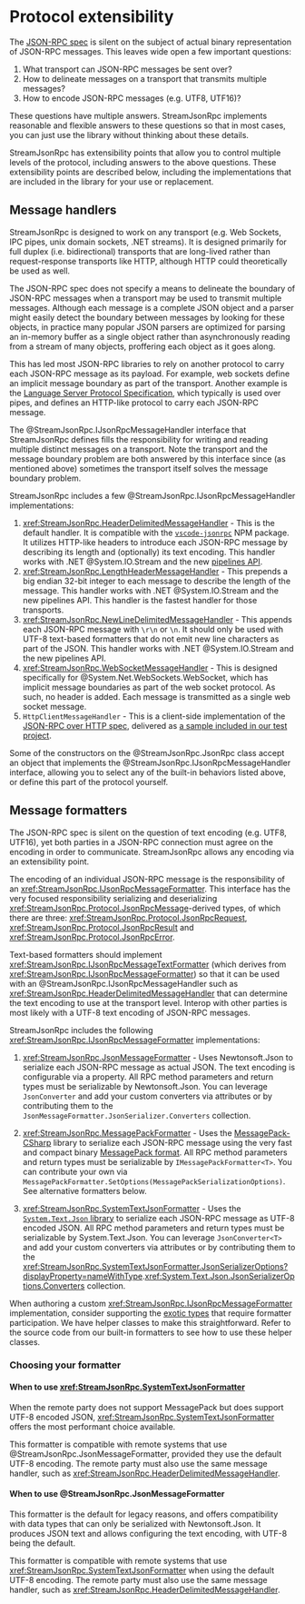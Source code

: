 # Protocol extensibility

The [JSON-RPC spec][spec] is silent on the subject of actual binary representation of JSON-RPC messages.
This leaves wide open a few important questions:

1. What transport can JSON-RPC messages be sent over?
1. How to delineate messages on a transport that transmits multiple messages?
1. How to encode JSON-RPC messages (e.g. UTF8, UTF16)?

These questions have multiple answers.
StreamJsonRpc implements reasonable and flexible answers to these questions so that in most cases,
you can just use the library without thinking about these details.

StreamJsonRpc has extensibility points that allow you to control multiple levels of the protocol,
including answers to the above questions.
These extensibility points are described below, including the implementations that are included in
the library for your use or replacement.

## Message handlers

StreamJsonRpc is designed to work on any transport (e.g. Web Sockets, IPC pipes,
unix domain sockets, .NET streams). It is designed primarily for full duplex (i.e. bidirectional)
transports that are long-lived rather than request-response transports like HTTP, although HTTP
could theoretically be used as well.

The JSON-RPC spec does not specify a means to delineate the boundary of JSON-RPC messages when a transport may
be used to transmit multiple messages. Although each message is a complete JSON object and a parser might easily
detect the boundary between messages by looking for these objects, in practice many popular JSON parsers are
optimized for parsing an in-memory buffer as a single object rather than asynchronously reading from a stream
of many objects, proffering each object as it goes along.

This has led most JSON-RPC libraries to rely on another protocol to carry each JSON-RPC message as its payload.
For example, web sockets define an implicit message boundary as part of the transport. Another example is the
[Language Server Protocol Specification](https://microsoft.github.io/language-server-protocol/specification),
which typically is used over pipes, and defines an HTTP-like protocol to carry each JSON-RPC message.

The @StreamJsonRpc.IJsonRpcMessageHandler interface that StreamJsonRpc defines fills the responsibility for writing and reading
multiple distinct messages on a transport. Note the transport and the message boundary problem are both answered by
this interface since (as mentioned above) sometimes the transport itself solves the message boundary problem.

StreamJsonRpc includes a few @StreamJsonRpc.IJsonRpcMessageHandler implementations:

1. <xref:StreamJsonRpc.HeaderDelimitedMessageHandler> - This is the default handler. It is compatible with the
   [`vscode-jsonrpc`](https://www.npmjs.com/package/vscode-jsonrpc) NPM package. It utilizes HTTP-like headers to
   introduce each JSON-RPC message by describing its length and (optionally) its text encoding. This handler works
   with .NET @System.IO.Stream and the new [pipelines API](https://devblogs.microsoft.com/dotnet/system-io-pipelines-high-performance-io-in-net/).
1. <xref:StreamJsonRpc.LengthHeaderMessageHandler> - This prepends a big endian 32-bit integer to each message to describe the length
   of the message. This handler works with .NET @System.IO.Stream and the new pipelines API. This handler is the fastest
   handler for those transports.
1. <xref:StreamJsonRpc.NewLineDelimitedMessageHandler> - This appends each JSON-RPC message with `\r\n` or `\n`.
   It should only be used with UTF-8 text-based formatters that do not emit new line characters as part of the JSON.
   This handler works with .NET @System.IO.Stream and the new pipelines API.
1. <xref:StreamJsonRpc.WebSocketMessageHandler> - This is designed specifically for @System.Net.WebSockets.WebSocket, which has implicit message boundaries
   as part of the web socket protocol. As such, no header is added. Each message is transmitted as a single web socket
   message.
1. `HttpClientMessageHandler` - This is a client-side implementation of the
   [JSON-RPC over HTTP spec](https://www.jsonrpc.org/historical/json-rpc-over-http.html), delivered as
   [a sample included in our test project](https://github.com/microsoft/vs-streamjsonrpc/blob/main/test/StreamJsonRpc.Tests/Samples/HttpClientMessageHandler.cs).

Some of the constructors on the @StreamJsonRpc.JsonRpc class accept an object that implements the @StreamJsonRpc.IJsonRpcMessageHandler interface,
allowing you to select any of the built-in behaviors listed above, or define this part of the protocol yourself.

## Message formatters

The JSON-RPC spec is silent on the question of text encoding (e.g. UTF8, UTF16), yet both parties in a JSON-RPC connection
must agree on the encoding in order to communicate. StreamJsonRpc allows any encoding via an extensibility point.

The encoding of an individual JSON-RPC message is the responsibility of an <xref:StreamJsonRpc.IJsonRpcMessageFormatter>.
This interface has the very focused responsibility serializing and deserializing <xref:StreamJsonRpc.Protocol.JsonRpcMessage>-derived types,
of which there are three: <xref:StreamJsonRpc.Protocol.JsonRpcRequest>, <xref:StreamJsonRpc.Protocol.JsonRpcResult> and <xref:StreamJsonRpc.Protocol.JsonRpcError>.

Text-based formatters should implement <xref:StreamJsonRpc.IJsonRpcMessageTextFormatter> (which derives from <xref:StreamJsonRpc.IJsonRpcMessageFormatter>)
so that it can be used with an @StreamJsonRpc.IJsonRpcMessageHandler such as <xref:StreamJsonRpc.HeaderDelimitedMessageHandler> that can determine the
text encoding to use at the transport level.
Interop with other parties is most likely with a UTF-8 text encoding of JSON-RPC messages.

StreamJsonRpc includes the following <xref:StreamJsonRpc.IJsonRpcMessageFormatter> implementations:

1. <xref:StreamJsonRpc.JsonMessageFormatter> - Uses Newtonsoft.Json to serialize each JSON-RPC message as actual JSON.
    The text encoding is configurable via a property.
    All RPC method parameters and return types must be serializable by Newtonsoft.Json.
    You can leverage `JsonConverter` and add your custom converters via attributes or by
    contributing them to the `JsonMessageFormatter.JsonSerializer.Converters` collection.

1. <xref:StreamJsonRpc.MessagePackFormatter> - Uses the [MessagePack-CSharp][MessagePackCSharp] library to serialize each
    JSON-RPC message using the very fast and compact binary [MessagePack format][MessagePackFormat].
    All RPC method parameters and return types must be serializable by `IMessagePackFormatter<T>`.
    You can contribute your own via `MessagePackFormatter.SetOptions(MessagePackSerializationOptions)`.
    See alternative formatters below.

1. <xref:StreamJsonRpc.SystemTextJsonFormatter> - Uses the [`System.Text.Json` library][SystemTextJson] to serialize each
    JSON-RPC message as UTF-8 encoded JSON.
    All RPC method parameters and return types must be serializable by System.Text.Json.
    You can leverage `JsonConverter<T>` and add your custom converters via attributes or by
    contributing them to the <xref:StreamJsonRpc.SystemTextJsonFormatter.JsonSerializerOptions?displayProperty=nameWithType>.<xref:System.Text.Json.JsonSerializerOptions.Converters> collection.

When authoring a custom <xref:StreamJsonRpc.IJsonRpcMessageFormatter> implementation, consider supporting the [exotic types](../exotic_types/index.md) that require formatter participation.
We have helper classes to make this straightforward.
Refer to the source code from our built-in formatters to see how to use these helper classes.

### Choosing your formatter

#### When to use <xref:StreamJsonRpc.SystemTextJsonFormatter>

When the remote party does not support MessagePack but does support UTF-8 encoded JSON,
<xref:StreamJsonRpc.SystemTextJsonFormatter> offers the most performant choice available.

This formatter is compatible with remote systems that use @StreamJsonRpc.JsonMessageFormatter, provided they use the default UTF-8 encoding.
The remote party must also use the same message handler, such as <xref:StreamJsonRpc.HeaderDelimitedMessageHandler>.

#### When to use @StreamJsonRpc.JsonMessageFormatter

This formatter is the default for legacy reasons, and offers compatibility with data types that can only be serialized with Newtonsoft.Json.
It produces JSON text and allows configuring the text encoding, with UTF-8 being the default.

This formatter is compatible with remote systems that use <xref:StreamJsonRpc.SystemTextJsonFormatter> when using the default UTF-8 encoding.
The remote party must also use the same message handler, such as <xref:StreamJsonRpc.HeaderDelimitedMessageHandler>.

[NBMsgPack]: https://github.com/AArnott/Nerdbank.MessagePack
[MessagePackCSharp]: https://github.com/MessagePack-CSharp/MessagePack-CSharp
[MessagePackUsage]: https://github.com/microsoft/vs-streamjsonrpc/blob/main/test/StreamJsonRpc.Tests/MessagePackFormatterTests.cs
[MessagePackFormat]: https://msgpack.org/
[SystemTextJson]: https://learn.microsoft.com/dotnet/standard/serialization/system-text-json/overview
[spec]: https://www.jsonrpc.org/specification
